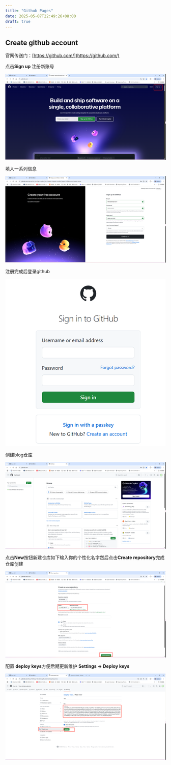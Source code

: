 ```yaml
---
title: "Github Pages"
date: 2025-05-07T22:49:26+08:00
draft: true
---
```


## Create github account

官网传送门：[https://github.com/](https://github.com/)

点击**Sign up** 注册新账号

![image](images/signup.png)

填入一系列信息

![image](images/signup_fill.png)

注册完成后登录github

![image](images/signin.png)

创建blog仓库

![image](images/login.png)

点击**New**按钮新建仓库如下输入你的个性化名字然后点击**Create repository**完成仓库创建

![image](images/newrepositary.png)

配置 **deploy keys**方便后期更新维护 **Settings → Deploy keys**

![image](images/setupsshkey.png)



